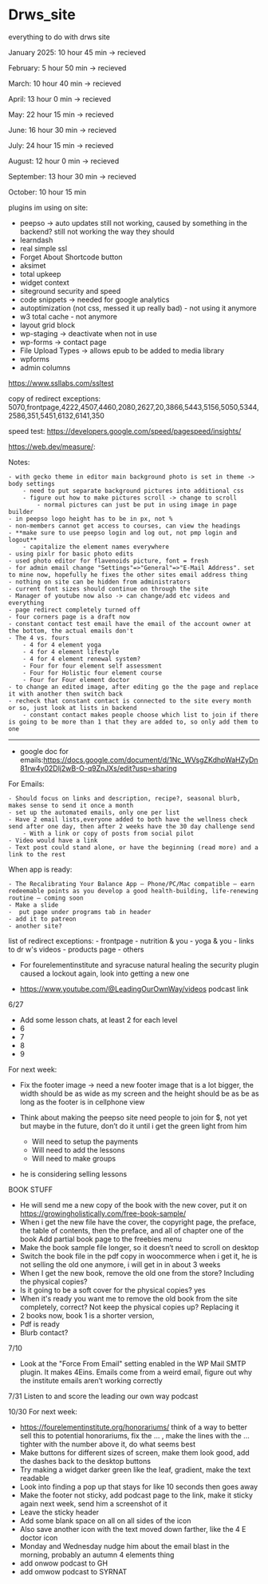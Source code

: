 # Drws_site
everything to do with drws site

January 2025: 10 hour 45 min -> recieved

February: 5 hour 50 min -> recieved

March: 10 hour 40 min -> recieved

April: 13 hour 0 min -> recieved

May: 22 hour 15 min -> recieved

June: 16 hour 30 min -> recieved

July: 24 hour 15 min -> recieved

August: 12 hour 0 min -> recieved

September: 13 hour 30 min -> recieved

October: 10 hour 15 min

plugins im using on site:

- peepso -> auto updates still not working, caused by something in the backend? still not working the way they should
- learndash 
- real simple ssl 
- Forget About Shortcode button 
- aksimet
- total upkeep
- widget context
- siteground security and speed
- code snippets -> needed for google analytics
- autoptimization (not css, messed it up really bad) - not using it anymore
- w3 total cache - not anymore
- layout grid block
- wp-staging -> deactivate when not in use
- wp-forms -> contact page
- File Upload Types -> allows epub to be added to media library
- wpforms
- admin columns

https://www.ssllabs.com/ssltest

copy of redirect exceptions: 5070,frontpage,4222,4507,4460,2080,2627,20,3866,5443,5156,5050,5344,2586,351,5451,6132,6141,350

speed test:
https://developers.google.com/speed/pagespeed/insights/

https://web.dev/measure/:

Notes:

	- with gecko theme in editor main background photo is set in theme -> body settings
		- need to put separate background pictures into additional css
		- figure out how to make pictures scroll -> change to scroll
			- normal pictures can just be put in using image in page builder
	- in peepso logo height has to be in px, not %
	- non-members cannot get access to courses, can view the headings 
	- **make sure to use peepso login and log out, not pmp login and logout**
		- capitalize the element names everywhere
	- using pixlr for basic photo edits
	- used photo editor for flavenoids picture, font = fresh
	- for admin email change "Settings"=>"General"=>"E-Mail Address". set to mine now, hopefully he fixes the other sites email address thing
	- nothing on site can be hidden from administrators
	- current font sizes should continue on through the site
	- Manager of youtube now also -> can change/add etc videos and everything
	- page redirect completely turned off
	- four corners page is a draft now
 	- constant contact test email have the email of the account owner at the bottom, the actual emails don't
	- The 4 vs. fours
		- 4 for 4 element yoga
		- 4 for 4 element lifestyle
		- 4 for 4 element renewal system?
		- Four for four element self assessment
		- Four for Holistic four element course
		- Four for Four element doctor
  	- to change an edited image, after editing go the the page and replace it with another then switch back
   	- recheck that constant contact is connected to the site every month or so, just look at lists in backend
    	- constant contact makes people choose which list to join if there is going to be more than 1 that they are added to, so only add them to one
--------------------------------------------------------

- google doc for emails:https://docs.google.com/document/d/1Nc_WVsgZKdhpWaHZyDn81rw4y02Dlj2wB-O-q9ZnJXs/edit?usp=sharing

For Emails:

	- Should focus on links and description, recipe?, seasonal blurb, makes sense to send it once a month
 	- set up the automated emails, only one per list
	- Have 2 email lists,everyone added to both have the wellness check send after one day, then after 2 weeks have the 30 day challenge send
		- With a link or copy of posts from social pilot 
	- Video would have a link
	- Text post could stand alone, or have the beginning (read more) and a link to the rest


When app is ready:

	- The Recalibrating Your Balance App – Phone/PC/Mac compatible – earn redeemable points as you develop a good health-building, life-renewing routine – coming soon
	- Make a slide
	-  put page under programs tab in header
 	- add it to patreon
  	- another site?

list of redirect exceptions:
	- frontpage
 	- nutrition & you
  	- yoga & you
   	- links to dr w's videos
    	- products page
     	- others


 
- For fourelementinstitute and syracuse natural healing the security plugin caused a lockout again, look into getting a new one

- https://www.youtube.com/@LeadingOurOwnWay/videos podcast link

6/27
- Add some lesson chats, at least 2 for each level
- 	6
- 	7
- 	8
- 	9

For next week:

- Fix the footer image -> need a new footer image that is a lot bigger, the width should be as wide as my screen and the height should be as be as long as the footer is in cellphone view

- Think about making the peepso site need people to join for $, not yet but maybe in the future, don’t do it until i get the green light from him
	- Will need to setup the payments
	- Will need to add the lessons
	- Will need to make groups 
- he is considering selling lessons

BOOK STUFF
- He will send me a new copy of the book with the new cover, put it on  https://growingholistically.com/free-book-sample/ 
- When i get the new file have the cover, the copyright page, the preface, the table of contents, then the preface, and all of chapter one of the book
  Add partial book page to the freebies menu
- Make the book sample file longer, so it doesn’t need to scroll on desktop
- Switch the book file in the pdf copy in woocommerce when i get it, he is not selling the old one anymore, i will get in in about 3 weeks
- When I get the new book, remove the old one from the store? Including the physical copies?
- Is it going to be a soft cover for the physical copies? yes
- When it's ready you want me to remove the old book from the site completely, correct? Not keep the physical copies up? Replacing it
- 2 books now, book 1 is a shorter version, 
- Pdf is ready
- Blurb contact?

7/10
- Look at the "Force From Email" setting enabled in the WP Mail SMTP plugin. It makes 4Eins. Emails come from a weird email, figure out why the institute emails aren’t working correctly

7/31
Listen to and score the leading our own way podcast

10/30
For next week:
- https://fourelementinstitute.org/honorariums/ think of a way to better sell this to potential honorariums, fix the … , make the lines with the … tighter with the number above it, do what seems best
- Make buttons for different sizes of screen, make them look good, add the dashes back to the desktop buttons
- Try making a widget darker green like the leaf,  gradient, make the text readable
- Look into finding a pop up that stays for like 10 seconds then goes away
- Make the footer not sticky, add podcast page to the link, make it sticky again next week, send him a screenshot of it
- Leave the sticky header
- Add some blank space on all on all sides of the icon
- Also save another icon with the text moved down farther, like the 4 E doctor icon
- Monday and Wednesday nudge him about the email blast in the morning, probably an autumn 4 elements thing
- add onwow podcast to GH
- add omwow podcast to SYRNAT

